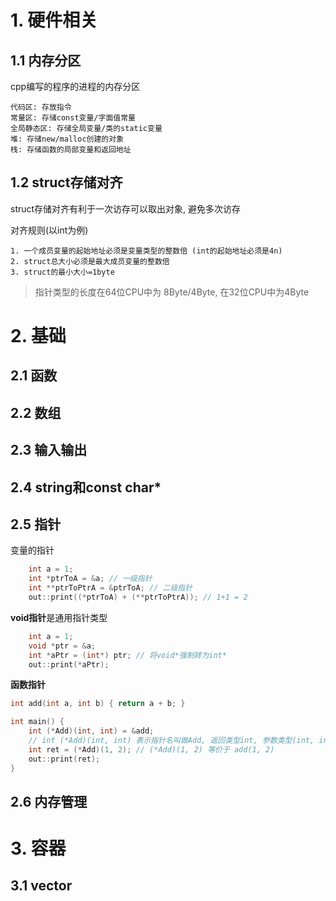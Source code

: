 # 1. 硬件相关

## 1.1 内存分区

cpp编写的程序的进程的内存分区

```
代码区: 存放指令
常量区: 存储const变量/字面值常量
全局静态区: 存储全局变量/类的static变量
堆: 存储new/malloc创建的对象
栈: 存储函数的局部变量和返回地址
```

## 1.2 struct存储对齐

struct存储对齐有利于一次访存可以取出对象, 避免多次访存

对齐规则(以int为例)

```
1. 一个成员变量的起始地址必须是变量类型的整数倍 (int的起始地址必须是4n)
2. struct总大小必须是最大成员变量的整数倍
3. struct的最小大小=1byte
```

> 指针类型的长度在64位CPU中为 8Byte/4Byte, 在32位CPU中为4Byte

# 2. 基础

## 2.1 函数

## 2.2 数组

## 2.3 输入输出

## 2.4 string和const char*

## 2.5 指针

变量的指针

```c
    int a = 1;
    int *ptrToA = &a; // 一级指针
    int **ptrToPtrA = &ptrToA; // 二级指针
    out::print((*ptrToA) + (**ptrToPtrA)); // 1+1 = 2
```

**void指针**是通用指针类型

```c
    int a = 1;
    void *ptr = &a;
    int *aPtr = (int*) ptr; // 将void*强制转为int*
    out::print(*aPtr);
```

**函数指针**

```c
int add(int a, int b) { return a + b; }

int main() {
    int (*Add)(int, int) = &add;
    // int (*Add)(int, int) 表示指针名叫做Add, 返回类型int, 参数类型(int, int)
    int ret = (*Add)(1, 2); // (*Add)(1, 2) 等价于 add(1, 2)
    out::print(ret);
}
```



## 2.6 内存管理

# 3. 容器

## 3.1 vector
